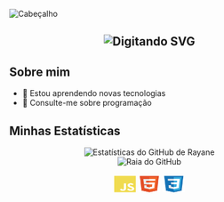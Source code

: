 

![Cabeçalho](https://capsule-render.vercel.app/api?type=waving&color=C71585&size=400&width=40&height=100&lines=Bem-vindo!&fontColor=FFD700&fontSize=40&animation=fadeIn)

<h2 align="center">
  <img src="https://readme-typing-svg.herokuapp.com?font=Courier+new&color=C71585&size=20&width=400&height=50&lines=Eu+sou+apaixonada+por+tecnologia!;Bem-vindo+ao+meu+perfil!" alt="Digitando SVG"/>
</h2>

## Sobre mim

- 🌱 Estou aprendendo novas tecnologias
- 💬 Consulte-me sobre programação

## Minhas Estatísticas

<div align="center">
  <!-- Estatísticas do GitHub -->
  <img src="https://github-readme-stats.vercel.app/api?username=rayane-ramos&show_icons=true&theme=radical" alt="Estatísticas do GitHub de Rayane"/>
    <br>
  <!-- Ondas -->
  <img src="https://github-readme-streak-stats.herokuapp.com/?user=rayane-ramos&theme=radical" alt="Raia do GitHub"/>
</div>

<div style="text-align: center;"><br>
  <img align="center" alt="Rayane-Js" height="30" width="40" src="https://raw.githubusercontent.com/devicons/devicon/master/icons/javascript/javascript-plain.svg">
  <img align="center" alt="Rayane-HTML" height="30" width="40" src="https://raw.githubusercontent.com/devicons/devicon/master/icons/html5/html5-original.svg">
  <img align="center" alt="Rayane-CSS" height="30" width="40" src="https://raw.githubusercontent.com/devicons/devicon/master/icons/css3/css3-original.svg">
</div>

